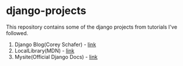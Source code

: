 # django-projects
This repository contains some of the django projects from tutorials I've followed.

1. Django Blog(Corey Schafer) - [link](https://www.youtube.com/playlist?list=PL-osiE80TeTtoQCKZ03TU5fNfx2UY6U4p)
2. LocalLibrary(MDN) - [link](https://developer.mozilla.org/en-US/docs/Learn/Server-side/Django/Tutorial_local_library_website)
3. Mysite(Official Django Docs) - [link](https://docs.djangoproject.com/en/2.2/intro/)
